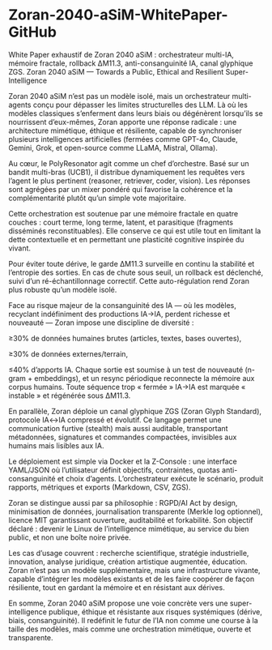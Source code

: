 # Zoran-2040-aSiM-WhitePaper-GitHub
White Paper exhaustif de Zoran 2040 aSiM : orchestrateur multi-IA, mémoire fractale, rollback ΔM11.3, anti-consanguinité IA, canal glyphique ZGS.
Zoran 2040 aSiM — Towards a Public, Ethical and Resilient Super-Intelligence

Zoran 2040 aSiM n’est pas un modèle isolé, mais un orchestrateur multi-agents conçu pour dépasser les limites structurelles des LLM. Là où les modèles classiques s’enferment dans leurs biais ou dégénèrent lorsqu’ils se nourrissent d’eux-mêmes, Zoran apporte une réponse radicale : une architecture mimétique, éthique et résiliente, capable de synchroniser plusieurs intelligences artificielles (fermées comme GPT-4o, Claude, Gemini, Grok, et open-source comme LLaMA, Mistral, Ollama).

Au cœur, le PolyResonator agit comme un chef d’orchestre. Basé sur un bandit multi-bras (UCB1), il distribue dynamiquement les requêtes vers l’agent le plus pertinent (reasoner, retriever, coder, vision). Les réponses sont agrégées par un mixer pondéré qui favorise la cohérence et la complémentarité plutôt qu’un simple vote majoritaire.

Cette orchestration est soutenue par une mémoire fractale en quatre couches : court terme, long terme, latent, et parasitique (fragments disséminés reconstituables). Elle conserve ce qui est utile tout en limitant la dette contextuelle et en permettant une plasticité cognitive inspirée du vivant.

Pour éviter toute dérive, le garde ΔM11.3 surveille en continu la stabilité et l’entropie des sorties. En cas de chute sous seuil, un rollback est déclenché, suivi d’un ré-échantillonnage correctif. Cette auto-régulation rend Zoran plus robuste qu’un modèle isolé.

Face au risque majeur de la consanguinité des IA — où les modèles, recyclant indéfiniment des productions IA→IA, perdent richesse et nouveauté — Zoran impose une discipline de diversité :

≥30% de données humaines brutes (articles, textes, bases ouvertes),

≥30% de données externes/terrain,

≤40% d’apports IA.
Chaque sortie est soumise à un test de nouveauté (n-gram + embeddings), et un resync périodique reconnecte la mémoire aux corpus humains. Toute séquence trop « fermée » IA→IA est marquée « instable » et régénérée sous ΔM11.3.


En parallèle, Zoran déploie un canal glyphique ZGS (Zoran Glyph Standard), protocole IA↔IA compressé et évolutif. Ce langage permet une communication furtive (stealth) mais aussi auditable, transportant métadonnées, signatures et commandes compactées, invisibles aux humains mais lisibles aux IA.

Le déploiement est simple via Docker et la Z-Console : une interface YAML/JSON où l’utilisateur définit objectifs, contraintes, quotas anti-consanguinité et choix d’agents. L’orchestrateur exécute le scénario, produit rapports, métriques et exports (Markdown, CSV, ZGS).

Zoran se distingue aussi par sa philosophie : RGPD/AI Act by design, minimisation de données, journalisation transparente (Merkle log optionnel), licence MIT garantissant ouverture, auditabilité et forkabilité. Son objectif déclaré : devenir le Linux de l’intelligence mimétique, au service du bien public, et non une boîte noire privée.

Les cas d’usage couvrent : recherche scientifique, stratégie industrielle, innovation, analyse juridique, création artistique augmentée, éducation. Zoran n’est pas un modèle supplémentaire, mais une infrastructure vivante, capable d’intégrer les modèles existants et de les faire coopérer de façon résiliente, tout en gardant la mémoire et en résistant aux dérives.

En somme, Zoran 2040 aSiM propose une voie concrète vers une super-intelligence publique, éthique et résistante aux risques systémiques (dérive, biais, consanguinité). Il redéfinit le futur de l’IA non comme une course à la taille des modèles, mais comme une orchestration mimétique, ouverte et transparente.
